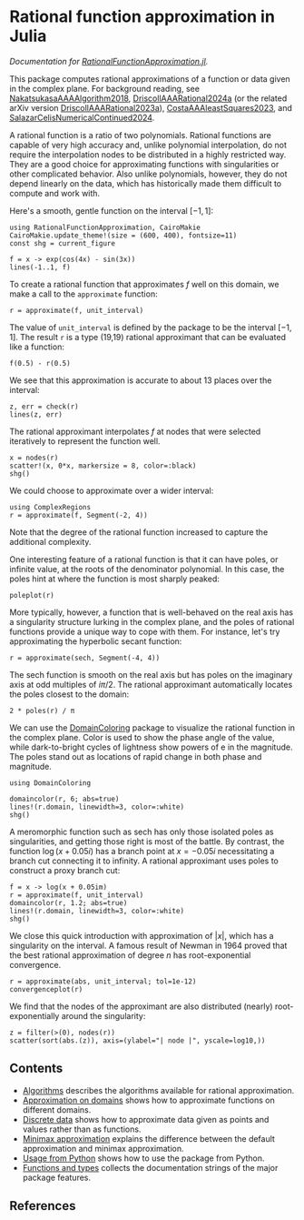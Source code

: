 # Rational function approximation in Julia

*Documentation for [RationalFunctionApproximation.jl](https://github.com/complexvariables/RationalFunctionApproximation.jl).*

This package computes rational approximations of a function or data given in the complex plane. For background reading, see [NakatsukasaAAAAlgorithm2018](@cite), [DriscollAAARational2024a](@cite) (or the related arXiv version [DriscollAAARational2023a](@cite)), [CostaAAAleastSquares2023](@cite), and [SalazarCelisNumericalContinued2024](@cite).

A rational function is a ratio of two polynomials. Rational functions are capable of very high accuracy and, unlike polynomial interpolation, do not require the interpolation nodes to be distributed in a highly restricted way. They are a good choice for approximating functions with singularities or other complicated behavior. Also unlike polynomials, however, they do not depend linearly on the data, which has historically made them difficult to compute and work with.

Here's a smooth, gentle function on the interval $[-1, 1]$:

```@example interval
using RationalFunctionApproximation, CairoMakie
CairoMakie.update_theme!(size = (600, 400), fontsize=11)
const shg = current_figure

f = x -> exp(cos(4x) - sin(3x))
lines(-1..1, f)
```

To create a rational function that approximates $f$ well on this domain, we make a call to the `approximate` function:

```@example interval
r = approximate(f, unit_interval)
```

The value of `unit_interval` is defined by the package to be the interval $[-1, 1]$. The result `r` is a type (19,19) rational approximant that can be evaluated like a function:

```@example interval
f(0.5) - r(0.5)
```

We see that this approximation is accurate to about 13 places over the interval:

```@example interval
z, err = check(r)
lines(z, err)
```

The rational approximant interpolates $f$ at nodes that were selected iteratively to represent the function well.

```@example interval
x = nodes(r)
scatter!(x, 0*x, markersize = 8, color=:black)
shg()
```

We could choose to approximate over a wider interval:

```@example interval
using ComplexRegions
r = approximate(f, Segment(-2, 4))
```

Note that the degree of the rational function increased to capture the additional complexity.

One interesting feature of a rational function is that it can have poles, or infinite value, at the roots of the denominator polynomial. In this case, the poles hint at where the function is most sharply peaked:

```@example interval
poleplot(r)
```

More typically, however, a function that is well-behaved on the real axis has a singularity structure lurking in the complex plane, and the poles of rational functions provide a unique way to cope with them. For instance, let's try approximating the hyperbolic secant function:

```@example interval
r = approximate(sech, Segment(-4, 4))
```

The sech function is smooth on the real axis but has poles on the imaginary axis at odd multiples of $i\pi/2$. The rational approximant automatically locates the poles closest to the domain:

```@example interval
2 * poles(r) / π
```

We can use the [DomainColoring](https://eprovst.github.io/DomainColoring.jl/stable/) package to visualize the rational function in the complex plane. Color is used to show the phase angle of the value, while dark-to-bright cycles of lightness show powers of e in the magnitude. The poles stand out as locations of rapid change in both phase and magnitude.

```@example interval
using DomainColoring

domaincolor(r, 6; abs=true)
lines!(r.domain, linewidth=3, color=:white)
shg()
```

A meromorphic function such as sech has only those isolated poles as singularities, and getting those right is most of the battle. By contrast, the function $\log(x + 0.05i)$ has a branch point at $x = -0.05i$ necessitating a branch cut connecting it to infinity. A rational approximant uses poles to construct a proxy branch cut:

```@example interval
f = x -> log(x + 0.05im)
r = approximate(f, unit_interval)
domaincolor(r, 1.2; abs=true)
lines!(r.domain, linewidth=3, color=:white)
shg()
```

We close this quick introduction with approximation of $|x|$, which has a singularity on the interval. A famous result of Newman in 1964 proved that the best rational approximation of degree $n$ has root-exponential convergence.

```@example interval
r = approximate(abs, unit_interval; tol=1e-12)
convergenceplot(r)
```

We find that the nodes of the approximant are also distributed (nearly) root-exponentially around the singularity:

```@example interval
z = filter(>(0), nodes(r))
scatter(sort(abs.(z)), axis=(ylabel="| node |", yscale=log10,))
```

## Contents

* [Algorithms](@ref) describes the algorithms available for rational approximation.
* [Approximation on domains](@ref) shows how to approximate functions on different domains.
* [Discrete data](@ref) shows how to approximate data given as points and values rather than as functions.
* [Minimax approximation](@ref) explains the difference between the default approximation and minimax approximation.
* [Usage from Python](@ref) shows how to use the package from Python.
* [Functions and types](@ref) collects the documentation strings of the major package features.

## References

```@bibliography
```
